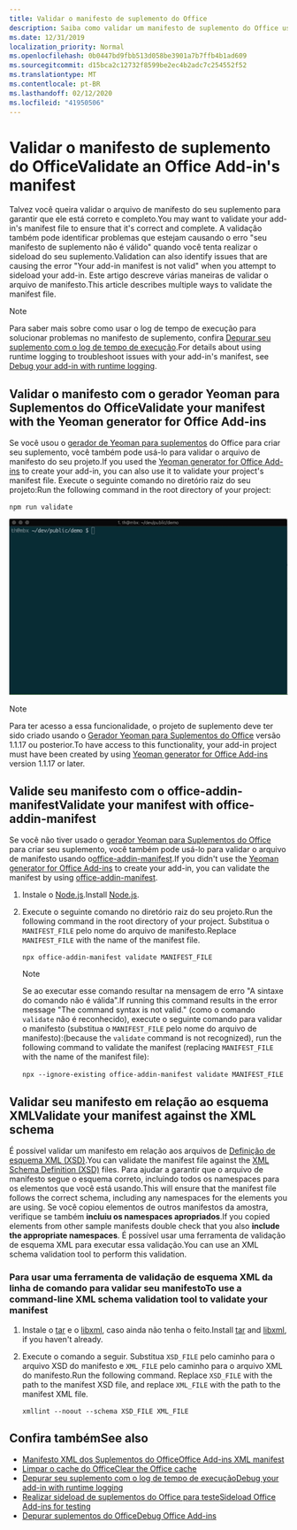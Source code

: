 ```yaml
---
title: Validar o manifesto de suplemento do Office
description: Saiba como validar um manifesto de suplemento do Office usando o esquema XML e outras ferramentas.
ms.date: 12/31/2019
localization_priority: Normal
ms.openlocfilehash: 0b0447bd9fbb513d058be3901a7b7ffb4b1ad609
ms.sourcegitcommit: d15bca2c12732f8599be2ec4b2adc7c254552f52
ms.translationtype: MT
ms.contentlocale: pt-BR
ms.lasthandoff: 02/12/2020
ms.locfileid: "41950506"
---
```

# <a name="validate-an-office-add-ins-manifest"></a><span data-ttu-id="96ef9-103">Validar o manifesto de suplemento do Office</span><span class="sxs-lookup"><span data-stu-id="96ef9-103">Validate an Office Add-in's manifest</span></span>

<span data-ttu-id="96ef9-104">Talvez você queira validar o arquivo de manifesto do seu suplemento para garantir que ele está correto e completo.</span><span class="sxs-lookup"><span data-stu-id="96ef9-104">You may want to validate your add-in's manifest file to ensure that it's correct and complete.</span></span> <span data-ttu-id="96ef9-105">A validação também pode identificar problemas que estejam causando o erro "seu manifesto de suplemento não é válido" quando você tenta realizar o sideload do seu suplemento.</span><span class="sxs-lookup"><span data-stu-id="96ef9-105">Validation can also identify issues that are causing the error "Your add-in manifest is not valid" when you attempt to sideload your add-in.</span></span> <span data-ttu-id="96ef9-106">Este artigo descreve várias maneiras de validar o arquivo de manifesto.</span><span class="sxs-lookup"><span data-stu-id="96ef9-106">This article describes multiple ways to validate the manifest file.</span></span>

> [!NOTE]
> <span data-ttu-id="96ef9-107">Para saber mais sobre como usar o log de tempo de execução para solucionar problemas no manifesto de suplemento, confira [Depurar seu suplemento com o log de tempo de execução](runtime-logging.md).</span><span class="sxs-lookup"><span data-stu-id="96ef9-107">For details about using runtime logging to troubleshoot issues with your add-in's manifest, see [Debug your add-in with runtime logging](runtime-logging.md).</span></span>

## <a name="validate-your-manifest-with-the-yeoman-generator-for-office-add-ins"></a><span data-ttu-id="96ef9-108">Validar o manifesto com o gerador Yeoman para Suplementos do Office</span><span class="sxs-lookup"><span data-stu-id="96ef9-108">Validate your manifest with the Yeoman generator for Office Add-ins</span></span>

<span data-ttu-id="96ef9-109">Se você usou o [gerador de Yeoman para suplementos](https://www.npmjs.com/package/generator-office) do Office para criar seu suplemento, você também pode usá-lo para validar o arquivo de manifesto do seu projeto.</span><span class="sxs-lookup"><span data-stu-id="96ef9-109">If you used the [Yeoman generator for Office Add-ins](https://www.npmjs.com/package/generator-office) to create your add-in, you can also use it to validate your project's manifest file.</span></span> <span data-ttu-id="96ef9-110">Execute o seguinte comando no diretório raiz do seu projeto:</span><span class="sxs-lookup"><span data-stu-id="96ef9-110">Run the following command in the root directory of your project:</span></span>

```command&nbsp;line
npm run validate
```

![Gif animado que mostra o validador Yo Office em execução na linha de comando e gerando os resultados que mostram que a validação foi aprovada](../images/yo-office-validator.gif)

> [!NOTE]
> <span data-ttu-id="96ef9-112">Para ter acesso a essa funcionalidade, o projeto de suplemento deve ter sido criado usando o [Gerador Yeoman para Suplementos do Office](https://www.npmjs.com/package/generator-office) versão 1.1.17 ou posterior.</span><span class="sxs-lookup"><span data-stu-id="96ef9-112">To have access to this functionality, your add-in project must have been created by using [Yeoman generator for Office Add-ins](https://www.npmjs.com/package/generator-office) version 1.1.17 or later.</span></span>

## <a name="validate-your-manifest-with-office-addin-manifest"></a><span data-ttu-id="96ef9-113">Valide seu manifesto com o office-addin-manifest</span><span class="sxs-lookup"><span data-stu-id="96ef9-113">Validate your manifest with office-addin-manifest</span></span>

<span data-ttu-id="96ef9-114">Se você não tiver usado o [gerador Yeoman para Suplementos do Office](https://www.npmjs.com/package/generator-office) para criar seu suplemento, você também pode usá-lo para validar o arquivo de manifesto usando o[office-addin-manifest](https://www.npmjs.com/package/office-addin-manifest).</span><span class="sxs-lookup"><span data-stu-id="96ef9-114">If you didn't use the [Yeoman generator for Office Add-ins](https://www.npmjs.com/package/generator-office) to create your add-in, you can validate the manifest by using [office-addin-manifest](https://www.npmjs.com/package/office-addin-manifest).</span></span>

1. <span data-ttu-id="96ef9-115">Instale o [Node.js](https://nodejs.org/download/).</span><span class="sxs-lookup"><span data-stu-id="96ef9-115">Install [Node.js](https://nodejs.org/download/).</span></span>

2. <span data-ttu-id="96ef9-116">Execute o seguinte comando no diretório raiz do seu projeto.</span><span class="sxs-lookup"><span data-stu-id="96ef9-116">Run the following command in the root directory of your project.</span></span> <span data-ttu-id="96ef9-117">Substitua o `MANIFEST_FILE` pelo nome do arquivo de manifesto.</span><span class="sxs-lookup"><span data-stu-id="96ef9-117">Replace `MANIFEST_FILE` with the name of the manifest file.</span></span>

    ```command&nbsp;line
    npx office-addin-manifest validate MANIFEST_FILE
    ```

    > [!NOTE]
    > <span data-ttu-id="96ef9-118">Se ao executar esse comando resultar na mensagem de erro "A sintaxe do comando não é válida".</span><span class="sxs-lookup"><span data-stu-id="96ef9-118">If running this command results in the error message "The command syntax is not valid."</span></span> <span data-ttu-id="96ef9-119">(como o comando `validate` não é reconhecido), execute o seguinte comando para validar o manifesto (substitua o `MANIFEST_FILE` pelo nome do arquivo de manifesto):</span><span class="sxs-lookup"><span data-stu-id="96ef9-119">(because the `validate` command is not recognized), run the following command to validate the manifest (replacing `MANIFEST_FILE` with the name of the manifest file):</span></span> 
    > 
    > `npx --ignore-existing office-addin-manifest validate MANIFEST_FILE`

## <a name="validate-your-manifest-against-the-xml-schema"></a><span data-ttu-id="96ef9-120">Validar seu manifesto em relação ao esquema XML</span><span class="sxs-lookup"><span data-stu-id="96ef9-120">Validate your manifest against the XML schema</span></span>

<span data-ttu-id="96ef9-121">É possível validar um manifesto em relação aos arquivos de [Definição de esquema XML (XSD)](https://github.com/OfficeDev/office-js-docs-pr/tree/master/docs/overview/schemas).</span><span class="sxs-lookup"><span data-stu-id="96ef9-121">You can validate the manifest file against the [XML Schema Definition (XSD)](https://github.com/OfficeDev/office-js-docs-pr/tree/master/docs/overview/schemas) files.</span></span> <span data-ttu-id="96ef9-122">Para ajudar a garantir que o arquivo de manifesto segue o esquema correto, incluindo todos os namespaces para os elementos que você está usando.</span><span class="sxs-lookup"><span data-stu-id="96ef9-122">This will ensure that the manifest file follows the correct schema, including any namespaces for the elements you are using.</span></span> <span data-ttu-id="96ef9-123">Se você copiou elementos de outros manifestos da amostra, verifique se também **incluiu os namespaces apropriados**.</span><span class="sxs-lookup"><span data-stu-id="96ef9-123">If you copied elements from other sample manifests double check that you also **include the appropriate namespaces**.</span></span> <span data-ttu-id="96ef9-124">É possível usar uma ferramenta de validação de esquema XML para executar essa validação.</span><span class="sxs-lookup"><span data-stu-id="96ef9-124">You can use an XML schema validation tool to perform this validation.</span></span>

### <a name="to-use-a-command-line-xml-schema-validation-tool-to-validate-your-manifest"></a><span data-ttu-id="96ef9-125">Para usar uma ferramenta de validação de esquema XML da linha de comando para validar seu manifesto</span><span class="sxs-lookup"><span data-stu-id="96ef9-125">To use a command-line XML schema validation tool to validate your manifest</span></span>

1. <span data-ttu-id="96ef9-126">Instale o [tar](https://www.gnu.org/software/tar/) e o [libxml](http://xmlsoft.org/FAQ.html), caso ainda não tenha o feito.</span><span class="sxs-lookup"><span data-stu-id="96ef9-126">Install [tar](https://www.gnu.org/software/tar/) and [libxml](http://xmlsoft.org/FAQ.html), if you haven't already.</span></span>

2. <span data-ttu-id="96ef9-p106">Execute o comando a seguir. Substitua `XSD_FILE` pelo caminho para o arquivo XSD do manifesto e `XML_FILE` pelo caminho para o arquivo XML do manifesto.</span><span class="sxs-lookup"><span data-stu-id="96ef9-p106">Run the following command. Replace `XSD_FILE` with the path to the manifest XSD file, and replace `XML_FILE` with the path to the manifest XML file.</span></span>
    
    ```command&nbsp;line
    xmllint --noout --schema XSD_FILE XML_FILE
    ```

## <a name="see-also"></a><span data-ttu-id="96ef9-129">Confira também</span><span class="sxs-lookup"><span data-stu-id="96ef9-129">See also</span></span>

- [<span data-ttu-id="96ef9-130">Manifesto XML dos Suplementos do Office</span><span class="sxs-lookup"><span data-stu-id="96ef9-130">Office Add-ins XML manifest</span></span>](../develop/add-in-manifests.md)
- [<span data-ttu-id="96ef9-131">Limpar o cache do Office</span><span class="sxs-lookup"><span data-stu-id="96ef9-131">Clear the Office cache</span></span>](clear-cache.md)
- [<span data-ttu-id="96ef9-132">Depurar seu suplemento com o log de tempo de execução</span><span class="sxs-lookup"><span data-stu-id="96ef9-132">Debug your add-in with runtime logging</span></span>](runtime-logging.md)
- [<span data-ttu-id="96ef9-133">Realizar sideload de suplementos do Office para teste</span><span class="sxs-lookup"><span data-stu-id="96ef9-133">Sideload Office Add-ins for testing</span></span>](sideload-office-add-ins-for-testing.md)
- [<span data-ttu-id="96ef9-134">Depurar suplementos do Office</span><span class="sxs-lookup"><span data-stu-id="96ef9-134">Debug Office Add-ins</span></span>](debug-add-ins-using-f12-developer-tools-on-windows-10.md)